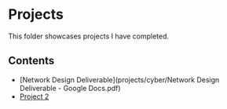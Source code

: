 # Projects
This folder showcases projects I have completed.
## Contents
* [Network Design Deliverable](projects/cyber/Network Design Deliverable - Google Docs.pdf)
* [Project 2](project_2)
